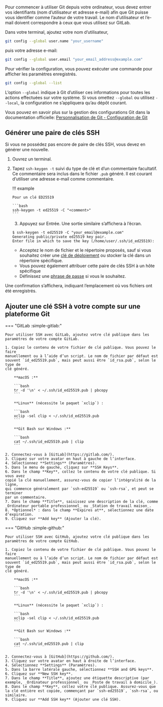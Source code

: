 Pour commencer à utiliser Git depuis votre ordinateur, vous devez entrer vos
identifiants (nom d’utilisateur et adresse e-mail) afin que Git puisse vous
identifier comme l’auteur de votre travail. Le nom d’utilisateur et l’e-mail
doivent correspondre à ceux que vous utilisez sur GitLab.

Dans votre terminal, ajoutez votre nom d’utilisateur,

```bash
git config --global user.name "your_username"
```

puis votre adresse e-mail:

```bash
git config --global user.email "your_email_address@example.com"
```

Pour vérifier la configuration, vous pouvez exécuter une commande pour afficher
les paramètres enregistrés.

```bash
git config --global --list
```

L’option `--global` indique à Git d’utiliser ces informations pour toutes les
actions effectuées sur votre système. Si vous omettez `--global` ou utilisez
`--local`, la configuration ne s’appliquera qu’au dépôt courant.

Vous pouvez en savoir plus sur la gestion des configurations Git dans la
documentation officielle:
[Personnalisation de Git - Configuration de Git](https://git-scm.com/book/fr/v2/Personnalisation-de-Git-Configuration-de-Git)

## Générer une paire de clés SSH

Si vous ne possédez pas encore de paire de clés SSH, vous devez en générer une nouvelle.

1.  Ouvrez un terminal.
2.  Tapez `ssh-keygen -t` suivi du type de clé et d’un commentaire facultatif. Ce commentaire sera inclus dans le fichier `.pub` généré. Il est courant d’utiliser une adresse e-mail comme commentaire.

	!!! example

		Pour un clé ED25519

		```bash
		ssh-keygen -t ed25519 -C "<comment>"
		```

	3.  Appuyez sur Entrée. Une sortie similaire s’affichera à l’écran.

	```console
	$ ssh-keygen -t ed25519 -C "your_email@example.com"
	Generating public/private ed25519 key pair.
	Enter file in which to save the key (/home/user/.ssh/id_ed25519):
	```

	- Acceptez le nom de fichier et le répertoire proposés, sauf si vous
		souhaitez créer une
		[clé de déploiement](https://docs.gitlab.com/ee/user/project/deploy_keys/index.html)
		ou stocker la clé dans un répertoire spécifique.
	- Vous pouvez également attribuer cette paire de clés SSH à un hôte spécifique
	- Définissez une [phrase de passe](https://www.ssh.com/ssh/passphrase/) si
		vous le souhaitez.

Une confirmation s’affichera, indiquant l’emplacement où vos fichiers ont été enregistrés.

## Ajouter une clé SSH à votre compte sur une plateforme Git

=== "GitLab :simple-gitlab:"

    Pour utiliser SSH avec GitLab, ajoutez votre clé publique dans les paramètres de votre compte GitLab.

	1. Copiez le contenu de votre fichier de clé publique. Vous pouvez le faire
	manuellement ou à l’aide d’un script. Le nom de fichier par défaut est
	souvent `id_ed25519.pub`, mais peut aussi être `id_rsa.pub`, selon le type de
	clé généré.

		**macOS :**

		```bash
		tr -d '\n' < ~/.ssh/id_ed25519.pub | pbcopy
		```

		**Linux** (nécessite le paquet `xclip`) :

		```bash
		xclip -sel clip < ~/.ssh/id_ed25519.pub
		```

		**Git Bash sur Windows :**

		```bash
		cat ~/.ssh/id_ed25519.pub | clip
		```

	2. Connectez-vous à [GitLab](https://gitlab.com/).
	3. Cliquez sur votre avatar en haut à gauche de l’interface.
	4. Sélectionnez **Settings** (Paramètres).
	5. Dans le menu de gauche, cliquez sur **SSH Keys**.
	6. Dans le champ **Key**, collez le contenu de votre clé publique. Si vous avez
	copié la clé manuellement, assurez-vous de copier l’intégralité de la ligne,
	qui commence généralement par `ssh-ed25519` ou `ssh-rsa`, et peut se terminer
	par un commentaire.
	7. Dans le champ **Title**, saisissez une description de la clé, comme
	_Ordinateur portable professionnel_ ou _Station de travail maison_.
	8. *Optionnel* : dans le champ **Expires at**, sélectionnez une date d’expiration.
	9. Cliquez sur **Add key** (Ajouter la clé).

=== "GitHub :simple-github:"

    Pour utiliser SSH avec GitHub, ajoutez votre clé publique dans les paramètres de votre compte GitHub.

	1. Copiez le contenu de votre fichier de clé publique. Vous pouvez le faire
	manuellement ou à l’aide d’un script. Le nom de fichier par défaut est
	souvent `id_ed25519.pub`, mais peut aussi être `id_rsa.pub`, selon le type de
	clé généré.
	
		**macOS :**

		```bash
		tr -d '\n' < ~/.ssh/id_ed25519.pub | pbcopy
		```

		**Linux** (nécessite le paquet `xclip`) :

		```bash
		xclip -sel clip < ~/.ssh/id_ed25519.pub
		```

		**Git Bash sur Windows :**

		```bash
		cat ~/.ssh/id_ed25519.pub | clip
		```

    2. Connectez-vous à [GitHub](https://github.com/).
	3. Cliquez sur votre avatar en haut à droite de l’interface.
	4. Sélectionnez **Settings** (Paramètres).
    5. Dans la barre latérale gauche, sélectionnez **SSH and GPG keys**.
    6. Cliquez sur **New SSH key**.
    7. Dans le champ **Title**, ajoutez une étiquette descriptive (par exemple, _Ordinateur professionnel_ ou _Poste de travail à domicile_).
    8. Dans le champ **Key**, collez votre clé publique. Assurez-vous que la clé entière est copiée, commençant par `ssh-ed25519`, `ssh-rsa`, ou similaire.
    9. Cliquez sur **Add SSH key** (Ajouter une clé SSH).